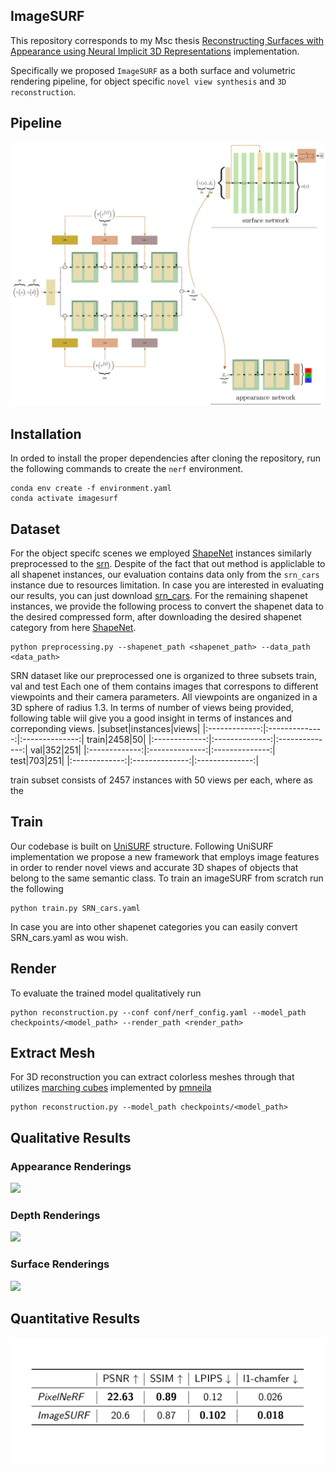 ## ImageSURF

This repository corresponds to my Msc thesis 
[Reconstructing Surfaces with Appearance using
Neural Implicit 3D Representations](https://drive.google.com/file/d/1RWD3citDTZecb4INWwU3IhnqYikTQWd-/view?usp=sharing) implementation.

Specifically we proposed `ImageSURF` as a both surface and volumetric rendering
pipeline, for object specific `novel view synthesis` and `3D reconstruction`.

## Pipeline
![](./media/pipeline.png)

## Installation
In orded to install the proper dependencies after cloning the repository, 
run the following commands to create the `nerf` environment.

```
conda env create -f environment.yaml
conda activate imagesurf
```

## Dataset
For the object specifc scenes we employed [ShapeNet](https://shapenet.org/) instances
similarly preprocessed to the [srn](https://github.com/vsitzmann/scene-representation-networks).
Despite of the fact that out method is appliclable to all shapenet instances, our evaluation contains data only from the `srn_cars` instance due to resources limitation.
In case you are interested in evaluating our results, you can just download [srn_cars](https://drive.google.com/file/d/1BIVGjPK86L4G5i5zm63oYGeNE_k3Z-zp/view?usp=sharing).
For the remaining shapenet instances, we provide the following process to convert the shapenet data
to the desired compressed form, after downloading the desired shapenet category from here
[ShapeNet](https://shapenet.org/).
```
python preprocessing.py --shapenet_path <shapenet_path> --data_path <data_path>

```
SRN dataset like our preprocessed one is organized to three subsets train, val and test
Each one of them contains images that correspons to different viewpoints and their camera parameters. All viewpoints are onganized in a 3D sphere of radius 1.3. In terms of number of views being provided, following table wiil give you a good insight in terms of instances and correponding views.
|subset|instances|views|
|:-------------:|:--------------:|:--------------:|
train|2458|50|
|:-------------:|:--------------:|:--------------:|
val|352|251|
|:-------------:|:--------------:|:--------------:|
test|703|251|
|:-------------:|:--------------:|:--------------:|

train subset consists of 2457 instances with 50 views per each, where as the 

## Train
Our codebase is built on [UniSURF](git@github.com:autonomousvision/unisurf.git) structure.
Following UniSURF implementation we propose a new framework that employs image features 
in order to render novel views and accurate 3D shapes of objects that belong to the 
same semantic class. 
To train an imageSURF from scratch run the following

```
python train.py SRN_cars.yaml
```
In case you are into other shapenet categories you can easily convert SRN_cars.yaml as wou wish.

## Render
To evaluate the trained model qualitatively run 

```
python reconstruction.py --conf conf/nerf_config.yaml --model_path checkpoints/<model_path> --render_path <render_path> 
```
## Extract Mesh
For 3D reconstruction you can extract colorless meshes through
that utilizes [marching cubes](https://github.com/pmneila/PyMCubes)
implemented by [pmneila](https://github.com/pmneila)
```
python reconstruction.py --model_path checkpoints/<model_path>  
```

## Qualitative Results
### Appearance Renderings
![](./media/gif_rgb.gif)
### Depth Renderings
![](./media/gif_depth.gif)
### Surface Renderings
![](./media/gifs_surf.gif)

## Quantitative Results
![](./media/metrics.png)
